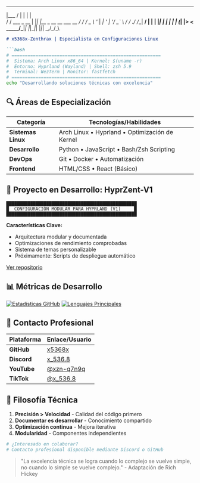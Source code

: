 
 ______           _   _                    
|___  /          | | | |                   
   / /  ___ _ __ | |_| |__  _ __ __ ___  __
  / /  / _ \ '_ \| __| '_ \| '__/ _` \ \/ /
./ /__|  __/ | | | |_| | | | | | (_| |>  < 
\_____/\___|_| |_|\__|_| |_|_|  \__,_/_/\_\
                                           
                                           

```markdown
# x5368x-Zenthrax | Especialista en Configuraciones Linux

```bash
# ========================================================
#  Sistema: Arch Linux x86_64 | Kernel: $(uname -r)
#  Entorno: Hyprland (Wayland) | Shell: zsh 5.9
#  Terminal: WezTerm | Monitor: fastfetch
# ========================================================
echo "Desarrollando soluciones técnicas con excelencia"
```

## 🔍 Áreas de Especialización

| Categoría          | Tecnologías/Habilidades                          |
|--------------------|-------------------------------------------------|
| **Sistemas Linux** | Arch Linux • Hyprland • Optimización de Kernel  |
| **Desarrollo**     | Python • JavaScript • Bash/Zsh Scripting        |
| **DevOps**         | Git • Docker • Automatización                   |
| **Frontend**       | HTML/CSS • React (Básico)                       |

## 🚧 Proyecto en Desarrollo: HyprZent-V1

```
█████████████████████████████████████████████████
█  CONFIGURACIÓN MODULAR PARA HYPRLAND (V1)     █
█████████████████████████████████████████████████
```

**Características Clave:**
- Arquitectura modular y documentada
- Optimizaciones de rendimiento comprobadas
- Sistema de temas personalizable
- Próximamente: Scripts de despliegue automático

[Ver repositorio](https://github.com/x5368x/HyprZent---V1)

## 📊 Métricas de Desarrollo

[![Estadísticas GitHub](https://github-readme-stats.vercel.app/api?username=x5368x&show_icons=true&theme=dark&hide_border=true&include_all_commits=true)](https://github.com/x5368x)
[![Lenguajes Principales](https://github-readme-stats.vercel.app/api/top-langs/?username=x5368x&layout=compact&theme=dark&hide_border=true)](https://github.com/x5368x)

## 📍 Contacto Profesional

| Plataforma   | Enlace/Usuario                |
|-------------|------------------------------|
| **GitHub**  | [x5368x](https://github.com/x5368x) |
| **Discord** | [x_536.8](https://discord.gg/NdtChxcaU8) |
| **YouTube** | [@xzn-q7n9q](https://youtube.com/@xzn-q7n9q?si=jgDOsYd3g6pmvywc) |
| **TikTok**  | [@x_536.8](https://www.tiktok.com/@x_536.8) |

## 🧠 Filosofía Técnica

1. **Precisión > Velocidad** - Calidad del código primero
2. **Documentar es desarrollar** - Conocimiento compartido
3. **Optimización continua** - Mejora iterativa
4. **Modularidad** - Componentes independientes

```bash
# ¿Interesado en colaborar?
# Contacto profesional disponible mediante Discord o GitHub
```

> "La excelencia técnica se logra cuando lo complejo se vuelve simple,  
> no cuando lo simple se vuelve complejo." - Adaptación de Rich Hickey
```